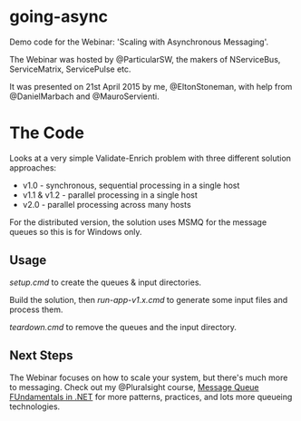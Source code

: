 # going-async

Demo code for the Webinar: 'Scaling with Asynchronous Messaging'.

The Webinar was hosted by @ParticularSW, the makers of NServiceBus, ServiceMatrix, ServicePulse etc.

It was presented on 21st April 2015 by me, @EltonStoneman, with help from @DanielMarbach and @MauroServienti.

# The Code

Looks at a very simple Validate-Enrich problem with three different solution approaches:

+ v1.0 - synchronous, sequential processing in a single host
+ v1.1 & v1.2 - parallel processing in a single host
+ v2.0 - parallel processing across many hosts

For the distributed version, the solution uses MSMQ for the message queues so this is for Windows only.

## Usage

*setup.cmd* to create the queues & input directories. 

Build the solution, then *run-app-v1.x.cmd* to generate some input files and process them. 

*teardown.cmd* to remove the queues and the input directory.

## Next Steps

The Webinar focuses on how to scale your system, but there's much more to messaging. Check out my @Pluralsight course, [Message Queue FUndamentals in .NET](http://www.pluralsight.com/courses/message-queue-fundamentals-dotnet) for more patterns, practices, and lots more queueing technologies.

